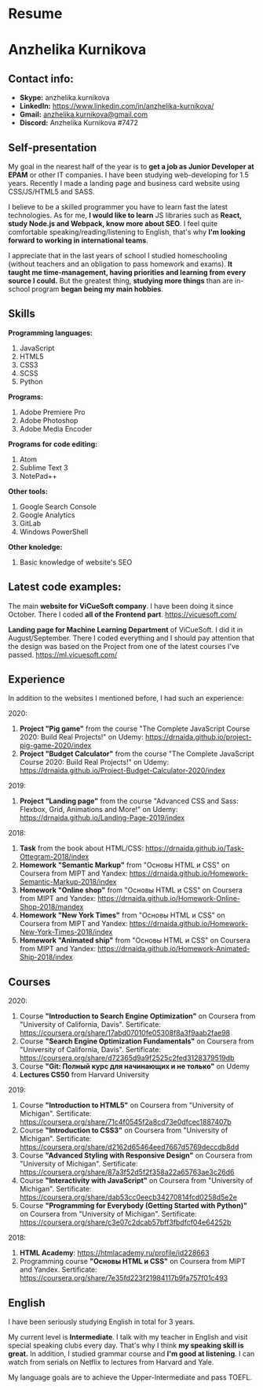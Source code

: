# **Resume**
# Anzhelika Kurnikova
## Contact info:
  * **Skype:** anzhelika.kurnikova
  * **LinkedIn:** https://www.linkedin.com/in/anzhelika-kurnikova/
  * **Gmail:** anzhelika.kurnikova@gmail.com
  * **Discord:** Anzhelika Kurnikova #7472
  
## Self-presentation

My goal in the nearest half of the year is to **get a job as Junior Developer at EPAM** or other IT companies. I have been studying web-developing for 1.5 years. Recently I made a landing page and business card website using CSS/JS/HTML5 and SASS.

I believe to be a skilled programmer you have to learn fast the latest technologies. As for me, **I would like to learn** JS libraries such as **React, study Node.js and Webpack, know more about SEO**. I feel quite comfortable speaking/reading/listening to English, that's why **I'm looking forward to working in international teams**. 

I appreciate that in the last years of school I studied homeschooling (without teachers and an obligation to pass homework and exams). **It taught me time-management, having priorities and learning from every source I could.** But the greatest thing, **studying more things** than are in-school program **began being my main hobbies**.

## Skills
**Programming languages:**
 1. JavaScript
 1. HTML5
 1. CSS3
 1. SCSS
 1. Python
 
**Programs:**
 1. Adobe Premiere Pro
 1. Adobe Photoshop
 1. Adobe Media Encoder
 
**Programs for code editing:**
  1. Atom
  1. Sublime Text 3
  1. NotePad++
   
**Other tools:**
 1. Google Search Console
 1. Google Analytics
 1. GitLab
 1. Windows PowerShell
 
**Other knoledge:**
 1. Basic knowledge of website's SEO

## Latest code examples:
The main **website for ViCueSoft company**. I have been doing it since October. There I coded **all of the Frontend part**.
https://vicuesoft.com/
  
**Landing page for Machine Learning Department** of ViCueSoft. I did it in August/September. There I coded everything and I should pay attention that the design was based on the Project from one of the latest courses I've passed.
https://ml.vicuesoft.com/
## Experience
In addition to the websites I mentioned before, I had such an experience:

2020:
 1. **Project "Pig game"** from the course "The Complete JavaScript Course 2020: Build Real Projects!" on Udemy: https://drnaida.github.io/project-pig-game-2020/index
 1. **Project "Budget Calculator"** from the course "The Complete JavaScript Course 2020: Build Real Projects!" on Udemy: https://drnaida.github.io/Project-Budget-Calculator-2020/index
 
2019: 
  1. **Project "Landing page"** from the course "Advanced CSS and Sass: Flexbox, Grid, Animations and More!" on Udemy: https://drnaida.github.io/Landing-Page-2019/index
  
2018:
 1. **Task** from the book about HTML/CSS: https://drnaida.github.io/Task-Ottegram-2018/index
 1. **Homework "Semantic Markup"** from "Основы HTML и CSS" on Coursera from MIPT and Yandex: https://drnaida.github.io/Homework-Semantic-Markup-2018/index
 1. **Homework "Online shop"** from "Основы HTML и CSS" on Coursera from MIPT and Yandex: https://drnaida.github.io/Homework-Online-Shop-2018/mandex
 1. **Homework "New York Times"** from "Основы HTML и CSS" on Coursera from MIPT and Yandex: https://drnaida.github.io/Homework-New-York-Times-2018/index
 1. **Homework "Animated ship"** from "Основы HTML и CSS" on Coursera from MIPT and Yandex: https://drnaida.github.io/Homework-Animated-Ship-2018/index
 
## Courses
2020:
 1. Course **"Introduction to Search Engine Optimization"** on Coursera from "University of California, Davis". Sertificate: https://coursera.org/share/17abd07010fe05308f8a3f9aab2fae98
 1. Course **"Search Engine Optimization Fundamentals"** on Coursera from "University of California, Davis". Sertificate: https://coursera.org/share/d72365d9a9f2525c2fed3128379519db
 1. Course **"Git: Полный курс для начинающих и не только"** on Udemy
 1. **Lectures CS50** from Harvard University
 
2019:
  1. Course **"Introduction to HTML5"** on Coursera from "University of Michigan". Sertificate: https://coursera.org/share/71c4f0545f2a8cd73e0dfcec1887407b
  1. Course **"Introduction to CSS3"** on Coursera from "University of Michigan". Sertificate: https://coursera.org/share/d2162d65464eed7667d5769deccdb8dd
  1. Course **"Advanced Styling with Responsive Design"** on Coursera from "University of Michigan". Sertificate: https://coursera.org/share/87a3f52d5f2f358a22a65763ae3c26d6
  1. Course **"Interactivity with JavaScript"** on Coursera from "University of Michigan". Sertificate: https://coursera.org/share/dab53cc0eecb34270814fcd0258d5e2e
  1. Course **"Programming for Everybody (Getting Started with Python)"** on Coursera from "University of Michigan". Sertificate: https://coursera.org/share/c3e07c2dcab57bff3fbdfcf04e64252b
  
2018:
  1. **HTML Academy**: https://htmlacademy.ru/profile/id228663
  1. Programming course **"Основы HTML и CSS"** on Coursera from MIPT and Yandex. Sertificate: https://coursera.org/share/7e35fd223f21984117b9fa757f01c493 
## English
I have been seriously studying English in total for 3 years.

My current level is **Intermediate**. I talk with my teacher in English and visit special speaking clubs every day. That's why I think **my speaking skill is great.** In addition, I studied grammar course and **I'm good at listening**. I can watch from serials on Netflix to lectures from Harvard and Yale. 

My language goals are to achieve the Upper-Intermediate and pass TOEFL. 
